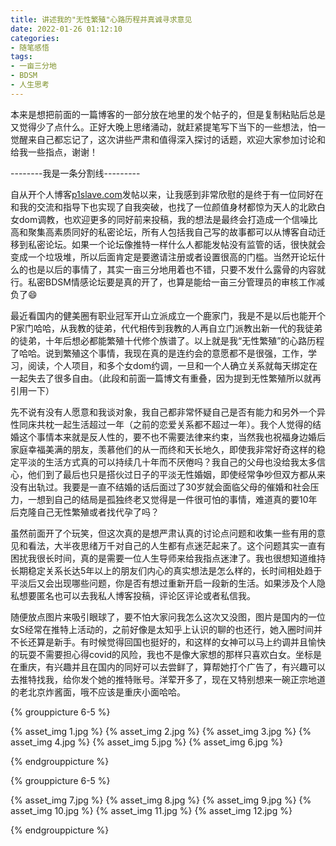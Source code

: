 ```yaml
---
title: 讲述我的"无性繁殖"心路历程并真诚寻求意见
date: 2022-01-26 01:12:10
categories:
- 随笔感悟
tags:
- 一亩三分地
- BDSM
- 人生思考
---
```


本来是想把前面的一篇博客的一部分放在地里的发个帖子的，但是复制粘贴后总是又觉得少了点什么。正好大晚上思绪涌动，就赶紧提笔写下当下的一些想法，怕一觉醒来自己都忘记了，这次讲些严肃和值得深入探讨的话题，欢迎大家参加讨论和给我一些指点，谢谢！

--------我是一条分割线---------

自从开个人博客[p1slave.com](p1slave.com)发帖以来，让我感到非常欣慰的是终于有一位同好在和我的交流和指导下也实现了自我突破，也找了一位颜值身材都惊为天人的北欧白女dom调教，也欢迎更多的同好前来投稿，我的想法是最终会打造成一个信噪比高和聚集高素质同好的私密论坛，所有人包括我自己写的故事都可以从博客自动迁移到私密论坛。如果一个论坛像推特一样什么人都能发帖没有监管的话，很快就会变成一个垃圾堆，所以后面肯定是要邀请注册或者设置很高的门槛。当然开论坛什么的也是以后的事情了，其实一亩三分地用着也不错，只要不发什么露骨的内容就行。私密BDSM情感论坛要是真的开了，也算是能给一亩三分管理员的审核工作减负了😄

最近看国内的健美圈有职业冠军开山立派成立一个鹿家门，我是不是以后也能开个P家门哈哈，从我教的徒弟，代代相传到我教的人再自立门派教出新一代的我徒弟的徒弟，十年后想必都能繁殖十代修个族谱了。以上就是我“无性繁殖”的心路历程了哈哈。说到繁殖这个事情，我现在真的是连约会的意愿都不是很强，工作，学习，阅读，个人项目，和多个女dom约调，一旦和一个人确立关系就每天绑定在一起失去了很多自由。（此段和前面一篇博文有重叠，因为提到无性繁殖所以就再引用一下）

先不说有没有人愿意和我谈对象，我自己都非常怀疑自己是否有能力和另外一个异性同床共枕一起生活超过一年（之前的恋爱关系都不超过一年）。我个人觉得的结婚这个事情本来就是反人性的，要不也不需要法律来约束，当然我也祝福身边婚后家庭幸福美满的朋友，羡慕他们的从一而终和天长地久，即使我非常好奇这样的稳定平淡的生活方式真的可以持续几十年而不厌倦吗？我自己的父母也没给我太多信心，他们到了最后也只是搭伙过日子的平淡无性婚姻，即使经常争吵但双方都从来没有出轨过。我要是一直不结婚的话后面过了30岁就会面临父母的催婚和社会压力，一想到自己的结局是孤独终老又觉得是一件很可怕的事情，难道真的要10年后克隆自己无性繁殖或者找代孕了吗？

虽然前面开了个玩笑，但这次真的是想严肃认真的讨论点问题和收集一些有用的意见和看法，大半夜思绪万千对自己的人生都有点迷茫起来了。这个问题其实一直有困扰我很长时间，真的是需要一位人生导师来给我指点迷津了。我也很想知道维持长期稳定关系长达5年以上的朋友们内心的真实想法是怎么样的，长时间相处趋于平淡后又会出现哪些问题，你是否有想过重新开启一段新的生活。如果涉及个人隐私想要匿名也可以去我私人博客投稿，评论区评论或者私信我。

随便放点图片来吸引眼球了，要不怕大家问我怎么这次又没图，图片是国内的一位女S经常在推特上活动的，之前好像是太知乎上认识的聊的也还行，她入圈时间并不长还算是新手。有时候觉得回国也挺好的，和这样的女神可以马上约调并且愉快的玩耍不需要担心得covid的风险，我也不是像大家想的那样只喜欢白女。坐标是在重庆，有兴趣并且在国内的同好可以去尝鲜了，算帮她打个广告了，有兴趣可以去推特找我，给你发个她的推特账号。洋荤开多了，现在又特别想来一碗正宗地道的老北京炸酱面，哦不应该是重庆小面哈哈。


{% grouppicture 6-5 %}

{% asset_img 1.jpg %}
{% asset_img 2.jpg %}
{% asset_img 3.jpg %}
{% asset_img 4.jpg %}
{% asset_img 5.jpg %}
{% asset_img 6.jpg %}

{% endgrouppicture %}

{% grouppicture 6-5 %}

{% asset_img 7.jpg %}
{% asset_img 8.jpg %}
{% asset_img 9.jpg %}
{% asset_img 10.jpg %}
{% asset_img 11.jpg %}
{% asset_img 12.jpg %}

{% endgrouppicture %}